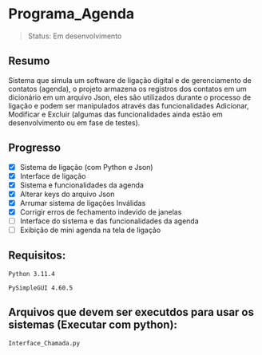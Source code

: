 # Programa_Agenda
> Status: Em desenvolvimento
## Resumo
Sistema que simula um software de ligação digital e de gerenciamento de contatos (agenda), o projeto armazena os registros dos contatos em um dicionário em um arquivo Json, eles são utilizados durante o processo de ligação e podem ser manipulados através das funcionalidades Adicionar, Modificar e Excluir (algumas das funcionalidades ainda estão em desenvolvimento ou em fase de testes).

## Progresso
- [x] Sistema de ligação (com Python e Json)
- [x] Interface de ligação
- [x] Sistema e funcionalidades da agenda
- [x] Alterar keys do arquivo Json
- [X] Arrumar sistema de ligações Inválidas
- [X] Corrigir erros de fechamento indevido de janelas 
- [ ] Interface do sistema e das funcionalidades da agenda
- [ ] Exibição de mini agenda na tela de ligação

## Requisitos: 
```
Python 3.11.4
```
```
PySimpleGUI 4.60.5
```
## Arquivos que devem ser executdos para usar os sistemas (Executar com python):
```
Interface_Chamada.py
```


